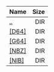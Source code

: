 |Name|Size|
|:---|---:|
|[..](../index.html)|DIR|
|[[D64]]([D64]/index.html)|DIR|
|[[G64]]([G64]/index.html)|DIR|
|[[NBZ]]([NBZ]/index.html)|DIR|
|[[NIB]]([NIB]/index.html)|DIR|
